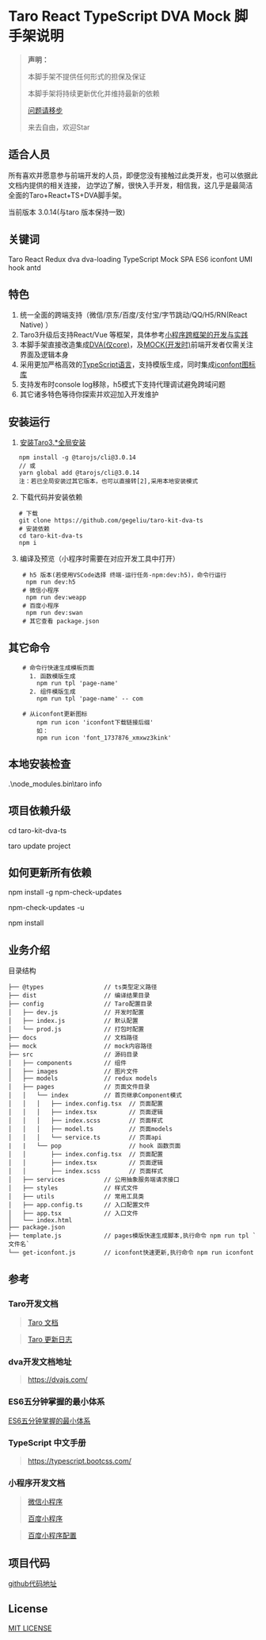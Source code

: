 # Taro React TypeScript DVA Mock 脚手架说明

> **声明：**
> 
> 本脚手架不提供任何形式的担保及保证
> 
> 本脚手架将持续更新优化并维持最新的依赖
> 
> [问题请移步](https://github.com/gegeliu/taro-kit-dva-ts/issues/1)
> 
> 来去自由，欢迎Star

## 适合人员

所有喜欢并愿意参与前端开发的人员，即便您没有接触过此类开发，也可以依据此文档内提供的相关连接，
边学边了解，很快入手开发，相信我，这几乎是最简洁全面的Taro+React+TS+DVA脚手架。

当前版本 3.0.14(与taro 版本保持一致)

## 关键词
 
 Taro React Redux dva dva-loading TypeScript Mock SPA ES6 iconfont UMI hook antd

## 特色

1. 统一全面的跨端支持（微信/京东/百度/支付宝/字节跳动/QQ/H5/RN(React Native) ） 
2. Taro3升级后支持React/Vue 等框架，具体参考[小程序跨框架的开发与实践](https://mp.weixin.qq.com/s?__biz=MzU3NDkzMTI3MA==&mid=2247483770&idx=1&sn=ba2cdea5256e1c4e7bb513aa4c837834)
3. 本脚手架直接改造集成[DVA(仅core)](https://dvajs.com/guide/)，及[MOCK(开发时)](http://mockjs.com/)前端开发者仅需关注界面及逻辑本身
4. 采用更加严格高效的[TypeScript语言](https://typescript.bootcss.com/)，支持模版生成，同时集成[iconfont图标库](https://www.iconfont.cn/)
5. 支持发布时console log移除，h5模式下支持代理调试避免跨域问题
6. 其它诸多特色等待你探索并欢迎加入开发维护

## 安装运行

1. [安装Taro3.*全局安装](https://nervjs.github.io/taro/docs/GETTING-STARTED)
 ```
    npm install -g @tarojs/cli@3.0.14
    // 或
    yarn global add @tarojs/cli@3.0.14
    注：若已全局安装过其它版本，也可以直接转[2],采用本地安装模式 
 ```
2. 下载代码并安装依赖
 ```
    # 下载
    git clone https://github.com/gegeliu/taro-kit-dva-ts
    # 安装依赖
    cd taro-kit-dva-ts
    npm i
```
3. 编译及预览（小程序时需要在对应开发工具中打开）
```
    # h5 版本(若使用VSCode选择 终端-运行任务-npm:dev:h5)，命令行运行
     npm run dev:h5
    # 微信小程序
     npm run dev:weapp 
    # 百度小程序
     npm run dev:swan 
    # 其它查看 package.json
```

## 其它命令
```
    # 命令行快速生成模板页面
      1. 函数模版生成
        npm run tpl 'page-name'
      2. 组件模版生成
        npm run tpl 'page-name' -- com

    # 从iconfont更新图标
        npm run icon 'iconfont下载链接后缀'
        如：
        npm run icon 'font_1737876_xmxwz3kink'
```

## 本地安装检查

 .\node_modules\.bin\taro info
 
## 项目依赖升级

cd taro-kit-dva-ts

taro update project

## 如何更新所有依赖

npm install -g npm-check-updates

npm-check-updates -u

npm install

## 业务介绍

目录结构

    ├── @types                 // ts类型定义路径
    ├── dist                   // 编译结果目录
    ├── config                 // Taro配置目录
    │   ├── dev.js             // 开发时配置
    │   ├── index.js           // 默认配置
    │   └── prod.js            // 打包时配置
    ├── docs                   // 文档路径
    ├── mock                   // mock内容路径
    ├── src                    // 源码目录
    │   ├── components         // 组件
    │   ├── images             // 图片文件
    │   ├── models             // redux models
    │   ├── pages              // 页面文件目录
    │   │   └── index          // 首页继承Component模式
    │   │   │   ├── index.config.tsx  // 页面配置
    │   │   │   ├── index.tsx         // 页面逻辑
    │   │   │   ├── index.scss        // 页面样式
    │   │   │   ├── model.ts          // 页面models
    │   │   │   └── service.ts        // 页面api
    |   |   └── pop                   // hook 函数页面
    │   │       ├── index.config.tsx  // 页面配置
    │   │       ├── index.tsx         // 页面逻辑
    │   │       ├── index.scss        // 页面样式
    │   ├── services           // 公用抽象服务端请求接口 
    │   ├── styles             // 样式文件
    │   ├── utils              // 常用工具类
    │   ├── app.config.ts      // 入口配置文件
    │   ├── app.tsx            // 入口文件
    │   └── index.html
    ├── package.json
    ├── template.js            // pages模版快速生成脚本,执行命令 npm run tpl `文件名`
    └── get-iconfont.js        // iconfont快速更新,执行命令 npm run iconfont 

## 参考

### Taro开发文档

> [Taro 文档](https://nervjs.github.io/taro/docs/README.html)

> [Taro 更新日志](https://github.com/NervJS/taro/blob/2.x/CHANGELOG.md)

### dva开发文档地址

> https://dvajs.com/

### ES6五分钟掌握的最小体系

[ES6五分钟掌握的最小体系](https://www.yuque.com/umijs/umi/dvalore)

### TypeScript 中文手册

> https://typescript.bootcss.com/

### 小程序开发文档

> [微信小程序](https://mp.weixin.qq.com/debug/wxadoc/dev/)
>
> [百度小程序](https://smartprogram.baidu.com/docs/develop/fuctionlist/list/)

> [百度小程序配置](https://smartprogram.baidu.com/docs/develop/devtools/editor_set/)

## 项目代码

[github代码地址](https://github.com/gegeliu/taro-kit-dva-ts)

## License

[MIT LICENSE](https://github.com/gegeliu/taro-kit-dva-ts/blob/main/LICENSE)
